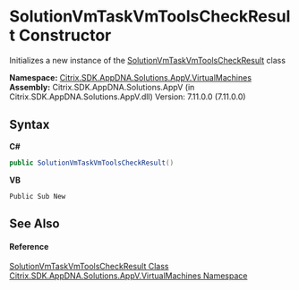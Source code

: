 # SolutionVmTaskVmToolsCheckResult Constructor 
 

Initializes a new instance of the <a href="ce8a5afb-3bba-ad71-d269-20a75060a77c">SolutionVmTaskVmToolsCheckResult</a> class

**Namespace:**&nbsp;[Citrix.SDK.AppDNA.Solutions.AppV.VirtualMachines](8e922e14-e318-4969-a8ff-48cbad35adbf.md)<br />**Assembly:**&nbsp;Citrix.SDK.AppDNA.Solutions.AppV (in Citrix.SDK.AppDNA.Solutions.AppV.dll) Version: 7.11.0.0 (7.11.0.0)

## Syntax

**C#**
```csharp
public SolutionVmTaskVmToolsCheckResult()
```

**VB**
```vbnet
Public Sub New
```


## See Also


#### Reference
<a href="ce8a5afb-3bba-ad71-d269-20a75060a77c">SolutionVmTaskVmToolsCheckResult Class</a><br /><a href="8e922e14-e318-4969-a8ff-48cbad35adbf">Citrix.SDK.AppDNA.Solutions.AppV.VirtualMachines Namespace</a><br />